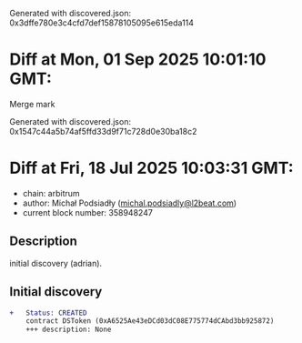 Generated with discovered.json: 0x3dffe780e3c4cfd7def15878105095e615eda114

# Diff at Mon, 01 Sep 2025 10:01:10 GMT:

Merge mark

Generated with discovered.json: 0x1547c44a5b74af5ffd33d9f71c728d0e30ba18c2

# Diff at Fri, 18 Jul 2025 10:03:31 GMT:

- chain: arbitrum
- author: Michał Podsiadły (<michal.podsiadly@l2beat.com>)
- current block number: 358948247

## Description

initial discovery (adrian).

## Initial discovery

```diff
+   Status: CREATED
    contract DSToken (0xA6525Ae43eDCd03dC08E775774dCAbd3bb925872)
    +++ description: None
```


